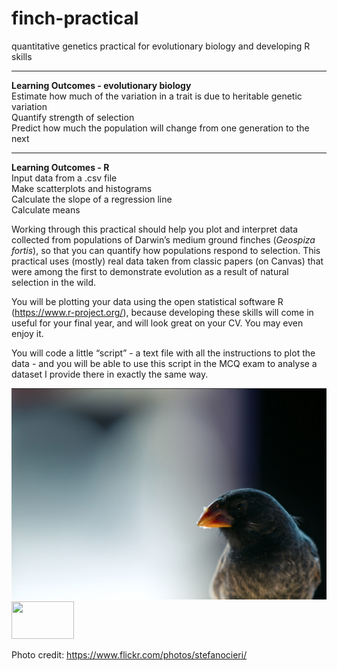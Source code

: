 # finch-practical
quantitative genetics practical for evolutionary biology and developing R skills

----
**Learning Outcomes - evolutionary biology**  
  Estimate how much of the variation in a trait is due to heritable genetic variation  
  Quantify strength of selection  
  Predict how much the population will change from one generation to the next  


----
**Learning Outcomes - R**  
Input data from a .csv file  
Make scatterplots and histograms  
Calculate the slope of a regression line  
Calculate means  



Working through this practical should help you plot and interpret data collected from populations of Darwin’s medium ground finches (*Geospiza fortis*), so that you can quantify how populations respond to selection. This practical uses (mostly) real data taken from classic papers (on Canvas) that were among the first to demonstrate evolution as a result of natural selection in the wild.

You will be plotting your data using the open statistical software R (https://www.r-project.org/), because developing these skills will come in useful for your final year, and will look great on your CV. You may even enjoy it.

You will code a little “script” - a text file with all the instructions to plot the data - and you will be able to use this script in the MCQ exam to analyse a dataset I provide there in exactly the same way.


![groundfinch](finch_cieri.png)<img src="https://github.com/finch_cieri.png" height="60" width="100">


Photo credit: https://www.flickr.com/photos/stefanocieri/

